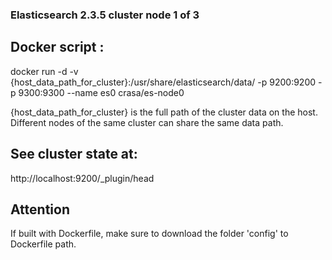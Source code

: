 ### Elasticsearch 2.3.5 cluster node 1 of 3

## Docker script :
docker run -d -v {host_data_path_for_cluster}:/usr/share/elasticsearch/data/ -p 9200:9200 -p 9300:9300 --name es0 crasa/es-node0 

{host_data_path_for_cluster} is the full path of the cluster data on the host. Different nodes of the same cluster can share the same data path.

## See cluster state at:
http://localhost:9200/_plugin/head

## Attention 
If built with Dockerfile, make sure to download the folder 'config' to Dockerfile path.
